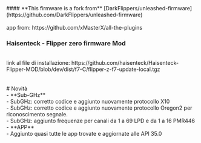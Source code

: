 </a>
</h3>
#### **This firmware is a fork from** [DarkFlippers/unleashed-firmware](https://github.com/DarkFlippers/unleashed-firmware)<br>
<br>
app from: https://github.com/xMasterX/all-the-plugins
<br>
<h3>Haisenteck - Flipper zero firmware Mod</h3> <br>
link al file di installazione: https://github.com/haisenteck/Haisenteck-Flipper-MOD/blob/dev/dist/f7-C/flipper-z-f7-update-local.tgz <br>
<br>
<br>
# Novità<br>
- **Sub-GHz**<br>
	- SubGHz: corretto codice e aggiunto nuovamente protocollo X10<br>
	- SubGHz: corretto codice e aggiunto nuovamente protocollo Oregon2 per riconoscimento segnale.<br>
	- SubGHz: aggiunto frequenze per canali da 1 a 69 LPD e da 1 a 16 PMR446<br>
- **APP**<br>
	- Aggiunto quasi tutte le app trovate e aggiornate alle API 35.0<br>
<br>
<br>
